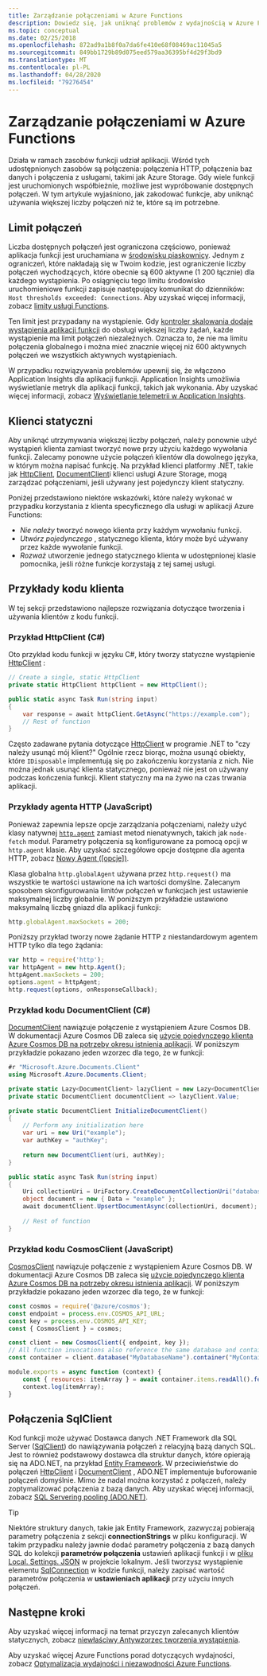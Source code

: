 ```yaml
---
title: Zarządzanie połączeniami w Azure Functions
description: Dowiedz się, jak uniknąć problemów z wydajnością w Azure Functions przy użyciu klientów połączeń statycznych.
ms.topic: conceptual
ms.date: 02/25/2018
ms.openlocfilehash: 872ad9a1b8f0a7da6fe410e68f08469ac11045a5
ms.sourcegitcommit: 849bb1729b89d075eed579aa36395bf4d29f3bd9
ms.translationtype: MT
ms.contentlocale: pl-PL
ms.lasthandoff: 04/28/2020
ms.locfileid: "79276454"
---
```

# <a name="manage-connections-in-azure-functions"></a>Zarządzanie połączeniami w Azure Functions

Działa w ramach zasobów funkcji udział aplikacji. Wśród tych udostępnionych zasobów są połączenia: połączenia HTTP, połączenia baz danych i połączenia z usługami, takimi jak Azure Storage. Gdy wiele funkcji jest uruchomionych współbieżnie, możliwe jest wypróbowanie dostępnych połączeń. W tym artykule wyjaśniono, jak zakodować funkcje, aby uniknąć używania większej liczby połączeń niż te, które są im potrzebne.

## <a name="connection-limit"></a>Limit połączeń

Liczba dostępnych połączeń jest ograniczona częściowo, ponieważ aplikacja funkcji jest uruchamiana w [środowisku piaskownicy](https://github.com/projectkudu/kudu/wiki/Azure-Web-App-sandbox). Jednym z ograniczeń, które nakładają się w Twoim kodzie, jest ograniczenie liczby połączeń wychodzących, które obecnie są 600 aktywne (1 200 łącznie) dla każdego wystąpienia. Po osiągnięciu tego limitu środowisko uruchomieniowe funkcji zapisuje następujący komunikat do dzienników: `Host thresholds exceeded: Connections`. Aby uzyskać więcej informacji, zobacz [limity usługi Functions](functions-scale.md#service-limits).

Ten limit jest przypadany na wystąpienie. Gdy [kontroler skalowania dodaje wystąpienia aplikacji funkcji](functions-scale.md#how-the-consumption-and-premium-plans-work) do obsługi większej liczby żądań, każde wystąpienie ma limit połączeń niezależnych. Oznacza to, że nie ma limitu połączenia globalnego i można mieć znacznie więcej niż 600 aktywnych połączeń we wszystkich aktywnych wystąpieniach.

W przypadku rozwiązywania problemów upewnij się, że włączono Application Insights dla aplikacji funkcji. Application Insights umożliwia wyświetlanie metryk dla aplikacji funkcji, takich jak wykonania. Aby uzyskać więcej informacji, zobacz [Wyświetlanie telemetrii w Application Insights](functions-monitoring.md#view-telemetry-in-application-insights).  

## <a name="static-clients"></a>Klienci statyczni

Aby uniknąć utrzymywania większej liczby połączeń, należy ponownie użyć wystąpień klienta zamiast tworzyć nowe przy użyciu każdego wywołania funkcji. Zalecamy ponowne użycie połączeń klientów dla dowolnego języka, w którym można napisać funkcję. Na przykład klienci platformy .NET, takie jak [HttpClient](https://msdn.microsoft.com/library/system.net.http.httpclient(v=vs.110).aspx), [DocumentClient](https://docs.microsoft.com/dotnet/api/microsoft.azure.documents.client.documentclient
)i klienci usługi Azure Storage, mogą zarządzać połączeniami, jeśli używany jest pojedynczy klient statyczny.

Poniżej przedstawiono niektóre wskazówki, które należy wykonać w przypadku korzystania z klienta specyficznego dla usługi w aplikacji Azure Functions:

- *Nie należy* tworzyć nowego klienta przy każdym wywołaniu funkcji.
- *Utwórz pojedynczego* , statycznego klienta, który może być używany przez każde wywołanie funkcji.
- *Rozważ* utworzenie jednego statycznego klienta w udostępnionej klasie pomocnika, jeśli różne funkcje korzystają z tej samej usługi.

## <a name="client-code-examples"></a>Przykłady kodu klienta

W tej sekcji przedstawiono najlepsze rozwiązania dotyczące tworzenia i używania klientów z kodu funkcji.

### <a name="httpclient-example-c"></a>Przykład HttpClient (C#)

Oto przykład kodu funkcji w języku C#, który tworzy statyczne wystąpienie [HttpClient](https://msdn.microsoft.com/library/system.net.http.httpclient(v=vs.110).aspx) :

```cs
// Create a single, static HttpClient
private static HttpClient httpClient = new HttpClient();

public static async Task Run(string input)
{
    var response = await httpClient.GetAsync("https://example.com");
    // Rest of function
}
```

Często zadawane pytania dotyczące [HttpClient](https://msdn.microsoft.com/library/system.net.http.httpclient(v=vs.110).aspx) w programie .NET to "czy należy usunąć mój klient?" Ogólnie rzecz biorąc, można usunąć obiekty, które `IDisposable` implementują się po zakończeniu korzystania z nich. Nie można jednak usunąć klienta statycznego, ponieważ nie jest on używany podczas kończenia funkcji. Klient statyczny ma na żywo na czas trwania aplikacji.

### <a name="http-agent-examples-javascript"></a>Przykłady agenta HTTP (JavaScript)

Ponieważ zapewnia lepsze opcje zarządzania połączeniami, należy użyć klasy natywnej [`http.agent`](https://nodejs.org/dist/latest-v6.x/docs/api/http.html#http_class_http_agent) zamiast metod nienatywnych, takich jak `node-fetch` moduł. Parametry połączenia są konfigurowane za pomocą opcji w `http.agent` klasie. Aby uzyskać szczegółowe opcje dostępne dla agenta HTTP, zobacz [Nowy Agent (\[opcje\])](https://nodejs.org/dist/latest-v6.x/docs/api/http.html#http_new_agent_options).

Klasa globalna `http.globalAgent` używana przez `http.request()` ma wszystkie te wartości ustawione na ich wartości domyślne. Zalecanym sposobem skonfigurowania limitów połączeń w funkcjach jest ustawienie maksymalnej liczby globalnie. W poniższym przykładzie ustawiono maksymalną liczbę gniazd dla aplikacji funkcji:

```js
http.globalAgent.maxSockets = 200;
```

 Poniższy przykład tworzy nowe żądanie HTTP z niestandardowym agentem HTTP tylko dla tego żądania:

```js
var http = require('http');
var httpAgent = new http.Agent();
httpAgent.maxSockets = 200;
options.agent = httpAgent;
http.request(options, onResponseCallback);
```

### <a name="documentclient-code-example-c"></a>Przykład kodu DocumentClient (C#)

[DocumentClient](https://docs.microsoft.com/dotnet/api/microsoft.azure.documents.client.documentclient
) nawiązuje połączenie z wystąpieniem Azure Cosmos DB. W dokumentacji Azure Cosmos DB zaleca się [użycie pojedynczego klienta Azure Cosmos DB na potrzeby okresu istnienia aplikacji](https://docs.microsoft.com/azure/cosmos-db/performance-tips#sdk-usage). W poniższym przykładzie pokazano jeden wzorzec dla tego, że w funkcji:

```cs
#r "Microsoft.Azure.Documents.Client"
using Microsoft.Azure.Documents.Client;

private static Lazy<DocumentClient> lazyClient = new Lazy<DocumentClient>(InitializeDocumentClient);
private static DocumentClient documentClient => lazyClient.Value;

private static DocumentClient InitializeDocumentClient()
{
    // Perform any initialization here
    var uri = new Uri("example");
    var authKey = "authKey";
    
    return new DocumentClient(uri, authKey);
}

public static async Task Run(string input)
{
    Uri collectionUri = UriFactory.CreateDocumentCollectionUri("database", "collection");
    object document = new { Data = "example" };
    await documentClient.UpsertDocumentAsync(collectionUri, document);
    
    // Rest of function
}
```

### <a name="cosmosclient-code-example-javascript"></a>Przykład kodu CosmosClient (JavaScript)
[CosmosClient](/javascript/api/@azure/cosmos/cosmosclient) nawiązuje połączenie z wystąpieniem Azure Cosmos DB. W dokumentacji Azure Cosmos DB zaleca się [użycie pojedynczego klienta Azure Cosmos DB na potrzeby okresu istnienia aplikacji](../cosmos-db/performance-tips.md#sdk-usage). W poniższym przykładzie pokazano jeden wzorzec dla tego, że w funkcji:

```javascript
const cosmos = require('@azure/cosmos');
const endpoint = process.env.COSMOS_API_URL;
const key = process.env.COSMOS_API_KEY;
const { CosmosClient } = cosmos;

const client = new CosmosClient({ endpoint, key });
// All function invocations also reference the same database and container.
const container = client.database("MyDatabaseName").container("MyContainerName");

module.exports = async function (context) {
    const { resources: itemArray } = await container.items.readAll().fetchAll();
    context.log(itemArray);
}
```

## <a name="sqlclient-connections"></a>Połączenia SqlClient

Kod funkcji może używać Dostawca danych .NET Framework dla SQL Server ([SqlClient](https://msdn.microsoft.com/library/system.data.sqlclient(v=vs.110).aspx)) do nawiązywania połączeń z relacyjną bazą danych SQL. Jest to również podstawowy dostawca dla struktur danych, które opierają się na ADO.NET, na przykład [Entity Framework](https://msdn.microsoft.com/library/aa937723(v=vs.113).aspx). W przeciwieństwie do połączeń [HttpClient](https://msdn.microsoft.com/library/system.net.http.httpclient(v=vs.110).aspx) i [DocumentClient](https://docs.microsoft.com/dotnet/api/microsoft.azure.documents.client.documentclient
) , ADO.NET implementuje buforowanie połączeń domyślnie. Mimo że nadal można korzystać z połączeń, należy zoptymalizować połączenia z bazą danych. Aby uzyskać więcej informacji, zobacz [SQL Servering pooling (ADO.NET)](https://docs.microsoft.com/dotnet/framework/data/adonet/sql-server-connection-pooling).

> [!TIP]
> Niektóre struktury danych, takie jak Entity Framework, zazwyczaj pobierają parametry połączenia z sekcji **connectionStrings** w pliku konfiguracji. W takim przypadku należy jawnie dodać parametry połączenia z bazą danych SQL do kolekcji **parametrów połączenia** ustawień aplikacji funkcji i w [pliku Local. Settings. JSON](functions-run-local.md#local-settings-file) w projekcie lokalnym. Jeśli tworzysz wystąpienie elementu [SqlConnection](https://msdn.microsoft.com/library/system.data.sqlclient.sqlconnection(v=vs.110).aspx) w kodzie funkcji, należy zapisać wartość parametrów połączenia w **ustawieniach aplikacji** przy użyciu innych połączeń.

## <a name="next-steps"></a>Następne kroki

Aby uzyskać więcej informacji na temat przyczyn zalecanych klientów statycznych, zobacz [niewłaściwy Antywzorzec tworzenia wystąpienia](https://docs.microsoft.com/azure/architecture/antipatterns/improper-instantiation/).

Aby uzyskać więcej Azure Functions porad dotyczących wydajności, zobacz [Optymalizacja wydajności i niezawodności Azure Functions](functions-best-practices.md).
